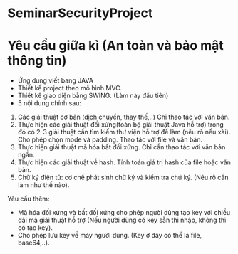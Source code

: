 # SeminarSecurityProject

# Yêu cầu giữa kì (An toàn và bảo mật thông tin)
- Ứng dung viết bang JAVA
- Thiết kế project theo mô hình MVC.
- Thiết kế giao diện bằng SWING. (Làm này đầu tiên)
- 5 nội dung chính sau:
1. Các giải thuật cơ bản (dịch chuyển, thay thế,..) Chỉ thao tác với văn bản.
2. Thực hiện các giải thuật đối xứng(toàn bộ giải thuật Java hỗ trợ) trong đó có 2-3 giải thuật cần tìm kiếm thư viện hỗ trợ để làm (nêu rõ nếu xài). Cho phép chọn mode và padding.
Thao tác với file và văn bản.
3. Thực hiện giải thuật mã hóa bất đối xứng. Chỉ cần thao tác với văn bản ngắn.
4. Thực hiện các giải thuật về hash. Tính toán giá trị hash của file hoặc văn bản.
5. Chữ ký điện tử: cơ chế phát sinh chữ ký và kiểm tra chứ ký. (Nêu rõ cần làm như thế nào).

Yêu cầu thêm:
- Mã hóa đối xứng và bất đối xứng cho phép người dùng tạo key với chiều dài mà giải thuật hỗ trợ (Nếu người dùng có key sẵn thì nhập, không thì có tạo key).
- Cho phép lưu key về máy người dùng. (Key ở đây có thể là file, base64,..).
